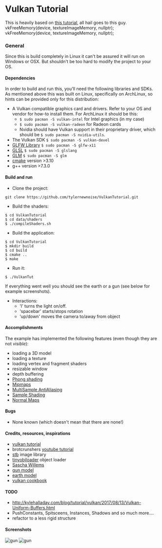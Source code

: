 # Vulkan Tutorial

This is heavily based on [this tutorial](https://vulkan-tutorial.com), all hail goes to this guy.        vkFreeMemory(device, textureImageMemory, nullptr);        vkFreeMemory(device, textureImageMemory, nullptr); 

### General

Since this is build completely in Linux it can't be assured it will run on Windows or OSX. But shouldn't be too hard to modify the project to your OS.

#### Dependencies
In order to build and run this, you'll need the following libraries and SDKs. As mentioned above this was built on Linux, specifically on ArchLinux, so hints can be provided only for this distribution:
* A Vulkan compatible graphics card and drivers. Refer to your OS and vendor for how-to install them. For ArchLinux it should be this:
  * ```$ sudo pacman -S vulkan-intel``` for Intel graphics (in my case)
  * ```$ sudo pacman -S vulkan-radeon``` for Radeon cards
  * Nvidia should have Vulkan support in their proprietary driver, which should be ```$ sudo pacman -S nvidia-utils```.
* The Vulkan SDK ```$ sudo pacman -S vulkan-devel```
* [GLFW Library](https://www.glfw.org/) ```$ sudo pacman -S glfw-x11```
* [GLSL](https://github.com/KhronosGroup/glslang) ```$ sudo pacman -S glslang```
* [GLM](https://glm.g-truc.net/0.9.9/index.html ) ```$ sudo pacman -S glm```
* [cmake](cmake.org) version >3.10
* g++ version >7.3.0
 
#### Build and run
* Clone the project:

```git clone https://github.com/tylernewnoise/VulkanTutorial.git```
* Build the shaders:
```
$ cd VulkanTutorial
$ cd data/shaders
$ ./compileShaders.sh
```
* Build the application:
 ```
 $ cd VulkanTutorial
 $ mkdir build
 $ cd build
 $ cmake ..
 $ make
```

* Run it:

```$ ./VulkanTut```

If everything went well you should see the earth or a gun (see below for example screenshots).

* Interactions:
    * 'l' turns the light on/off.
    * 'spacebar' starts/stops rotation
    * 'up/down' moves the camera to/away from object

#### Accomplishments

The example has implemented the following features (even though they are not _visible_):
* loading a 3D model
* loading a texture
* loading vertex and fragment shaders
* resizable window
* depth buffering
* [Phong shading](https://en.wikipedia.org/wiki/Phong_shading)
* [Mipmaps](https://en.wikipedia.org/wiki/Mipmap)
* [MultiSample AntiAliasing](https://en.wikipedia.org/wiki/Multisample_anti-aliasing)
* [Sample Shading](https://www.khronos.org/registry/vulkan/specs/1.0/html/vkspec.html#primsrast-sampleshading)
* [Normal Maps](https://en.wikipedia.org/wiki/Normal_mapping)

#### Bugs
* None known (which doesn't mean that there are none!)

#### Credits, resources, inspirations

* [vulkan tutorial](https://vulkan-tutorial.com)
* brotcrunshers [youtube tutorial](https://www.youtube.com/watch?v=mzVFHEmnRLg&index=1&list=PL58qjcU5nk8uH9mmlASm4SFy1yuPzDAH0)
* [stb](https://github.com/nothings/stb) image library
* [tinyobjloader](https://github.com/syoyo/tinyobjloader) object loader
* [Sascha Willems](https://github.com/SaschaWillems/Vulkan)
* [gun model](https://free3d.com/3d-model/45-acp-smith-and-wesson-13999.html)
* [earth model](https://free3d.com/3d-model/planet-earth-99065.html)
* [vulkan cookbook](https://github.com/PacktPublishing/Vulkan-Cookbook)

#### TODO
* http://kylehalladay.com/blog/tutorial/vulkan/2017/08/13/Vulkan-Uniform-Buffers.html
* PushConstants, Spitsceens, Instances, Shadows and so much more....
* refactor to a less rigid structure

#### Screenshots
![gun](earth.png)
![gun](gun.png)
